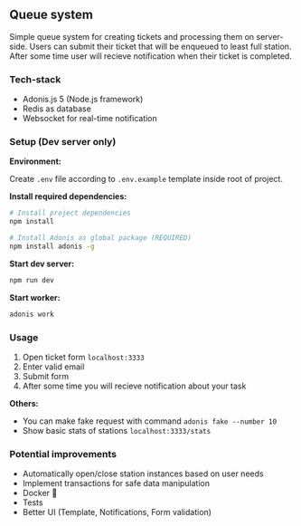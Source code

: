 ## Queue system

Simple queue system for creating tickets and processing them on server-side. Users can submit their ticket that will be enqueued to least full station. After some time user will recieve notification when their ticket is completed.

### Tech-stack

- Adonis.js 5 (Node.js framework)
- Redis as database
- Websocket for real-time notification

### Setup (Dev server only)

__Environment:__

Create `.env` file according to `.env.example` template inside root of project.

__Install required dependencies:__

```bash
# Install project dependencies
npm install

# Install Adonis as global package (REQUIRED)
npm install adonis -g
```

__Start dev server:__
```bash
npm run dev
```

__Start worker:__

```bash
adonis work
```

### Usage

1. Open ticket form `localhost:3333`
2. Enter valid email
3. Submit form
4. After some time you will recieve notification about your task

__Others:__

- You can make fake request with command `adonis fake --number 10`
- Show basic stats of stations `localhost:3333/stats`

### Potential improvements

- Automatically open/close station instances based on user needs
- Implement transactions for safe data manipulation
- Docker 🐳
- Tests
- Better UI (Template, Notifications, Form validation)